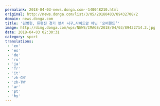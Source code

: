 ```yaml
---
permalink: 2018-04-03-news.donga.com--140048210.html
original: http://news.donga.com/list/3/05/20180403/89432708/2
domain: news.donga.com
title: '김병현, 류현진 경기 앞서 시구…사이드암 아닌 ‘오버핸드’'
image: http://dimg.donga.com/wps/NEWS/IMAGE/2018/04/03/89432714.2.jpg
date: 2018-04-03 02:30:31
category: sport
translations: 
 - 'en'
 - 'es'
 - 'de'
 - 'ru'
 - 'ja'
 - 'fr'
 - 'it'
 - 'zh-CN'
 - 'zh-TW'
 - 'ar'
 - 'pt'
 - 'hy'
---
```


